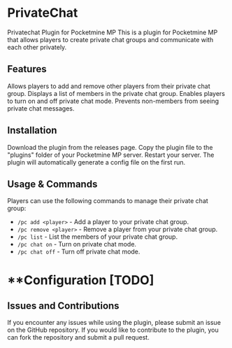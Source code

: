 # PrivateChat
Privatechat Plugin for Pocketmine MP
This is a plugin for Pocketmine MP that allows players to create private chat groups and communicate with each other privately.

## Features
Allows players to add and remove other players from their private chat group.
Displays a list of members in the private chat group.
Enables players to turn on and off private chat mode.
Prevents non-members from seeing private chat messages.
## Installation
Download the plugin from the releases page.
Copy the plugin file to the "plugins" folder of your Pocketmine MP server.
Restart your server.
The plugin will automatically generate a config file on the first run.

## Usage & Commands 
Players can use the following commands to manage their private chat group:

+ ```/pc add <player>``` - Add a player to your private chat group.<br>
+ ```/pc remove <player>``` - Remove a player from your private chat group.<br>
+ ```/pc list``` - List the members of your private chat group.<br>
+ ```/pc chat on``` - Turn on private chat mode.<br>
+ ```/pc chat off``` - Turn off private chat mode.<br>
# **Configuration [TODO]

## Issues and Contributions
If you encounter any issues while using the plugin, please submit an issue on the GitHub repository. If you would like to contribute to the plugin, you can fork the repository and submit a pull request.
